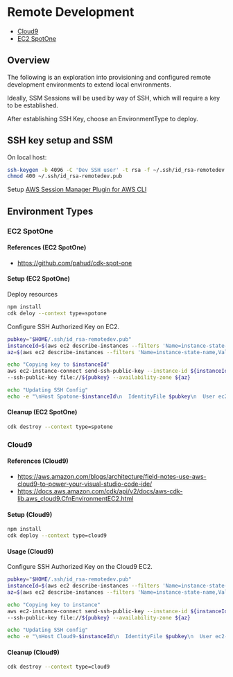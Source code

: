# Remote Development

- [Cloud9](#cloud9)
- [EC2 SpotOne](#ec2-spotone)

## Overview

The following is an exploration into provisioning and configured remote development environments to extend local environments.

Ideally, SSM Sessions will be used by way of SSH, which will require a key to be established.

After establishing SSH Key, choose an EnvironmentType to deploy.

## SSH key setup and SSM

On local host:

```bash
ssh-keygen -b 4096 -C 'Dev SSH user' -t rsa -f ~/.ssh/id_rsa-remotedev
chmod 400 ~/.ssh/id_rsa-remotedev.pub
```

Setup [AWS Session Manager Plugin for AWS CLI](https://docs.aws.amazon.com/systems-manager/latest/userguide/session-manager-working-with-install-plugin.html)

## Environment Types

### EC2 SpotOne

#### References (EC2 SpotOne)

- <https://github.com/pahud/cdk-spot-one>

#### Setup (EC2 SpotOne)

Deploy resources

```bash
npm install
cdk deloy --context type=spotone
```

Configure SSH Authorized Key on EC2.

```bash
pubkey="$HOME/.ssh/id_rsa-remotedev.pub"
instanceId=$(aws ec2 describe-instances --filters 'Name=instance-state-name,Values=running' 'Name=tag:Name,Values=Ec2RemoteDevelopmentStack*' --output text --query 'Reservations[*].Instances[*].InstanceId')
az=$(aws ec2 describe-instances --filters 'Name=instance-state-name,Values=running' 'Name=tag:Name,Values=Ec2RemoteDevelopmentStack*' --output text --query 'Reservations[*].Instances[*].Placement.AvailabilityZone')

echo "Copying key to $instanceId"
aws ec2-instance-connect send-ssh-public-key --instance-id ${instanceId} --instance-os-user ec2-user \
--ssh-public-key file://${pubkey} --availability-zone ${az}

echo "Updating SSH Config"
echo -e "\nHost Spotone-$instanceId\n  IdentityFile $pubkey\n  User ec2-user\n  HostName $instanceId\n  ProxyCommand sh -c \"~/.ssh/ssm-proxy.sh %h %p\"" >> ~/.ssh/config
```

#### Cleanup (EC2 SpotOne)

```bash
cdk destroy --context type=spotone
```

### Cloud9

#### References (Cloud9)

- <https://aws.amazon.com/blogs/architecture/field-notes-use-aws-cloud9-to-power-your-visual-studio-code-ide/>
- <https://docs.aws.amazon.com/cdk/api/v2/docs/aws-cdk-lib.aws_cloud9.CfnEnvironmentEC2.html>

#### Setup (Cloud9)

```bash
npm install
cdk deploy --context type=cloud9
```

#### Usage (Cloud9)

Configure SSH Authorized Key on the Cloud9 EC2.

```bash
pubkey="$HOME/.ssh/id_rsa-remotedev.pub"
instanceId=$(aws ec2 describe-instances --filters 'Name=instance-state-name,Values=running' 'Name=tag:Name,Values=aws-cloud9-RemoteDevelopment*' --output text --query 'Reservations[*].Instances[*].InstanceId')
az=$(aws ec2 describe-instances --filters 'Name=instance-state-name,Values=running' 'Name=tag:Name,Values=aws-cloud9-RemoteDevelopment*' --output text --query 'Reservations[*].Instances[*].Placement.AvailabilityZone')

echo "Copying key to instance"
aws ec2-instance-connect send-ssh-public-key --instance-id ${instanceId} --instance-os-user ec2-user \
--ssh-public-key file://${pubkey} --availability-zone ${az}

echo "Updating SSH config"
echo -e "\nHost Cloud9-$instanceId\n  IdentityFile $pubkey\n  User ec2-user\n  HostName $instanceId\n  ProxyCommand sh -c \"~/.ssh/ssm-proxy.sh %h %p\"" >> ~/.ssh/config
```

#### Cleanup (Cloud9)

```bash
cdk destroy --context type=cloud9
```
